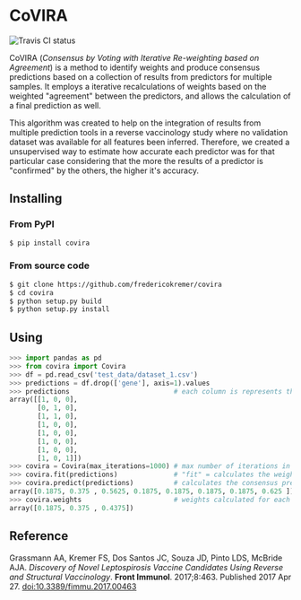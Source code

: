 # CoVIRA
![Travis CI status](https://travis-ci.org/fredericokremer/covira.svg?branch=master&status=unknown)

CoVIRA (*Consensus by Voting with Iterative Re-weighting based on Agreement*) is a method
to identify weights and produce consensus predictions based on a collection of results from
predictors for multiple samples. It employs a iterative recalculations of weights based on the
weighted "agreement" between the predictors, and allows the calculation of a final prediction as well.

This algorithm was created to help on the integration of results from multiple prediction tools in a
reverse vaccinology study where no validation dataset was available for all features been inferred. Therefore,
we created a unsupervised way to estimate how accurate each predictor was for that particular case considering
that the more the results of a predictor is "confirmed" by the others, the higher it's accuracy.

## Installing 

### From PyPI

```bash
$ pip install covira
```

### From source code

```bash
$ git clone https://github.com/fredericokremer/covira
$ cd covira
$ python setup.py build
$ python setup.py install
```

## Using

```python
>>> import pandas as pd
>>> from covira import Covira
>>> df = pd.read_csv('test_data/dataset_1.csv')
>>> predictions = df.drop(['gene'], axis=1).values
>>> predictions                          # each column is represents the prediction from a different tool, while each row is a different sample
array([[1, 0, 0], 
       [0, 1, 0], 
       [1, 1, 0], 
       [1, 0, 0], 
       [1, 0, 0], 
       [1, 0, 0], 
       [1, 0, 0], 
       [1, 0, 1]])
>>> covira = Covira(max_iterations=1000) # max number of iterations in the weight calculation
>>> covira.fit(predictions)              # "fit" = calculates the weights
>>> covira.predict(predictions)          # calculates the consensus prediction
array([0.1875, 0.375 , 0.5625, 0.1875, 0.1875, 0.1875, 0.1875, 0.625 ])
>>> covira.weights                       # weights calculated for each predictor
array([0.1875, 0.375 , 0.4375])
```

## Reference

Grassmann AA, Kremer FS, Dos Santos JC, Souza JD, Pinto LDS, McBride AJA. *Discovery of Novel Leptospirosis Vaccine 
Candidates Using Reverse and Structural Vaccinology*. **Front Immunol**. 2017;8:463. Published 2017 Apr 27. 
[doi:10.3389/fimmu.2017.00463](doi:10.3389/fimmu.2017.00463)
